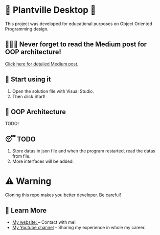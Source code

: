 # 🤠 Plantville Desktop 🤠

This project was developed for educational purposes on Object Oriented Programming design.

## 👨🏻‍💻 Never forget to read the Medium post for OOP architecture!

[Click here for detailed Medium post.](https://paradyo.medium.com/how-an-engineer-builds-software-library-app-786a1bc95cf8)

## 🚀 Start using it

1. Open the solution file with Visual Studio.
2. Then click Start!

## 🦾 OOP Architecture

TODO!

## 😴 TODO

1. Store datas in json file and when the program restarted, read the datas from file.
2. More interfaces will be added.

# ⚠️ Warning

Cloning this repo makes you better developer. Be careful!

## 📖 Learn More

- [My website: ](https://emrecan.co/) – Contact with me!
- [My Youtube channel](https://www.youtube.com/channel/UCHnhd6yOwxKyQTZU1yDqV0w) – Sharing my experience in whole my career.
